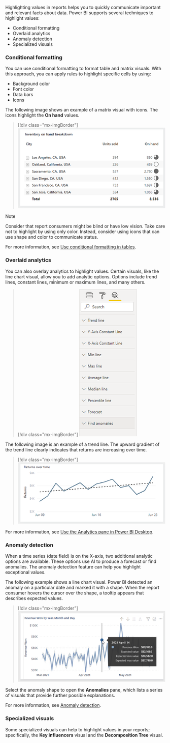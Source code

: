 Highlighting values in reports helps you to quickly communicate important and relevant facts about data. Power BI supports several techniques to highlight values:

- Conditional formatting
- Overlaid analytics
- Anomaly detection
- Specialized visuals

### Conditional formatting

You can use conditional formatting to format table and matrix visuals. With this approach, you can apply rules to highlight specific cells by using:

- Background color
- Font color
- Data bars
- Icons

The following image shows an example of a matrix visual with icons. The icons highlight the **On hand** values.

> [!div class="mx-imgBorder"]
> [![Image shows a matrix visual titled \"Inventory on hand breakdown\". The On hand column includes various city values. A circular icon indicates highest and lowest values. An empty circle represents the lowest value; a filled circle represents the highest value.](../media/conditional-formatting-icons.png)](../media/conditional-formatting-icons.png#lightbox)

> [!NOTE]
> Consider that report consumers might be blind or have low vision. Take care not to highlight by using only color. Instead, consider using icons that can use shape and color to communicate status.

For more information, see [Use conditional formatting in tables](/power-bi/create-reports/desktop-conditional-table-formatting).

### Overlaid analytics

You can also overlay analytics to highlight values. Certain visuals, like the line chart visual, allow you to add analytic options. Options include trend lines, constant lines, minimum or maximum lines, and many others.

> [!div class="mx-imgBorder"]
> ![Image shows the Analytics pane. Sections include Trend line, and many other line types.](../media/overlaid-analytics-pane.png)

The following image is an example of a trend line. The upward gradient of the trend line clearly indicates that returns are increasing over time.

> [!div class="mx-imgBorder"]
> ![Image shows a line chart titled Returns over time. The time series is for returns made during the month of June . An overlaid trend line that is a dashed line indicates that returns are increasing over time.](../media/overlaid-analytics-trend.png)

For more information, see [Use the Analytics pane in Power BI Desktop](/power-bi/transform-model/desktop-analytics-pane).

### Anomaly detection

When a time series (date field) is on the X-axis, two additional analytic options are available. These options use AI to produce a forecast or find anomalies. The anomaly detection feature can help you highlight exceptional values.

The following example shows a line chart visual. Power BI detected an anomaly on a particular date and marked it with a shape. When the report consumer hovers the cursor over the shape, a tooltip appears that describes expected values.

> [!div class="mx-imgBorder"]
> [![Graphical user interface Description automatically generated.](../media/find-anomalies.png)](../media/find-anomalies.png#lightbox)

Select the anomaly shape to open the **Anomalies** pane, which lists a series of visuals that provide further possible explanations.

For more information, see [Anomaly detection](/power-bi/visuals/power-bi-visualization-anomaly-detection).

### Specialized visuals

Some specialized visuals can help to highlight values in your reports; specifically, the **Key influencers** visual and the **Decomposition Tree** visual.
